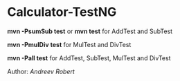 # Calculator-TestNG

**mvn -PsumSub test** or **mvn test** for AddTest and SubTest

**mvn -PmulDiv test** for MulTest and DivTest

**mvn -Pall test** for AddTest, SubTest, MulTest and DivTest 

Author: *Andreev Robert*
